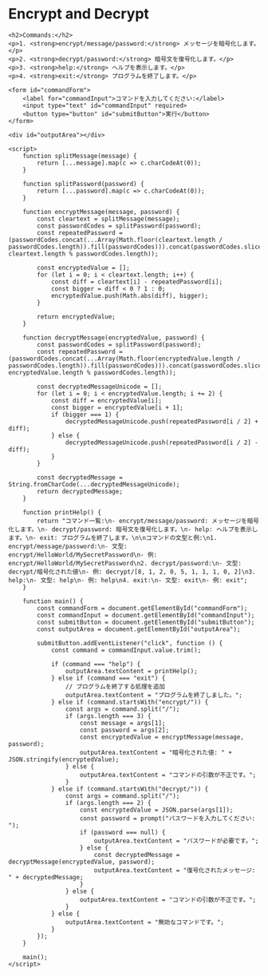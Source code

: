 <!DOCTYPE html>
<html>
<head>
    <title>Encrypt and Decrypt</title>
</head>
<body>
    <h1>Encrypt and Decrypt</h1>

    <h2>Commands:</h2>
    <p>1. <strong>encrypt/message/password:</strong> メッセージを暗号化します。</p>
    <p>2. <strong>decrypt/password:</strong> 暗号文を復号化します。</p>
    <p>3. <strong>help:</strong> ヘルプを表示します。</p>
    <p>4. <strong>exit:</strong> プログラムを終了します。</p>

    <form id="commandForm">
        <label for="commandInput">コマンドを入力してください:</label>
        <input type="text" id="commandInput" required>
        <button type="button" id="submitButton">実行</button>
    </form>

    <div id="outputArea"></div>

    <script>
        function splitMessage(message) {
            return [...message].map(c => c.charCodeAt(0));
        }

        function splitPassword(password) {
            return [...password].map(c => c.charCodeAt(0));
        }

        function encryptMessage(message, password) {
            const cleartext = splitMessage(message);
            const passwordCodes = splitPassword(password);
            const repeatedPassword = (passwordCodes.concat(...Array(Math.floor(cleartext.length / passwordCodes.length)).fill(passwordCodes))).concat(passwordCodes.slice(0, cleartext.length % passwordCodes.length));

            const encryptedValue = [];
            for (let i = 0; i < cleartext.length; i++) {
                const diff = cleartext[i] - repeatedPassword[i];
                const bigger = diff < 0 ? 1 : 0;
                encryptedValue.push(Math.abs(diff), bigger);
            }

            return encryptedValue;
        }

        function decryptMessage(encryptedValue, password) {
            const passwordCodes = splitPassword(password);
            const repeatedPassword = (passwordCodes.concat(...Array(Math.floor(encryptedValue.length / passwordCodes.length)).fill(passwordCodes))).concat(passwordCodes.slice(0, encryptedValue.length % passwordCodes.length));

            const decryptedMessageUnicode = [];
            for (let i = 0; i < encryptedValue.length; i += 2) {
                const diff = encryptedValue[i];
                const bigger = encryptedValue[i + 1];
                if (bigger === 1) {
                    decryptedMessageUnicode.push(repeatedPassword[i / 2] + diff);
                } else {
                    decryptedMessageUnicode.push(repeatedPassword[i / 2] - diff);
                }
            }

            const decryptedMessage = String.fromCharCode(...decryptedMessageUnicode);
            return decryptedMessage;
        }

        function printHelp() {
            return "コマンド一覧:\n- encrypt/message/password: メッセージを暗号化します。\n- decrypt/password: 暗号文を復号化します。\n- help: ヘルプを表示します。\n- exit: プログラムを終了します。\n\nコマンドの文型と例:\n1. encrypt/message/password:\n- 文型: encrypt/HelloWorld/MySecretPassword\n- 例: encrypt/HelloWorld/MySecretPassword\n2. decrypt/password:\n- 文型: decrypt/暗号化された値\n- 例: decrypt/[8, 1, 2, 0, 5, 1, 1, 1, 0, 2]\n3. help:\n- 文型: help\n- 例: help\n4. exit:\n- 文型: exit\n- 例: exit";
        }

        function main() {
            const commandForm = document.getElementById("commandForm");
            const commandInput = document.getElementById("commandInput");
            const submitButton = document.getElementById("submitButton");
            const outputArea = document.getElementById("outputArea");

            submitButton.addEventListener("click", function () {
                const command = commandInput.value.trim();

                if (command === "help") {
                    outputArea.textContent = printHelp();
                } else if (command === "exit") {
                    // プログラムを終了する処理を追加
                    outputArea.textContent = "プログラムを終了しました。";
                } else if (command.startsWith("encrypt/")) {
                    const args = command.split("/");
                    if (args.length === 3) {
                        const message = args[1];
                        const password = args[2];
                        const encryptedValue = encryptMessage(message, password);
                        outputArea.textContent = "暗号化された値: " + JSON.stringify(encryptedValue);
                    } else {
                        outputArea.textContent = "コマンドの引数が不正です。";
                    }
                } else if (command.startsWith("decrypt/")) {
                    const args = command.split("/");
                    if (args.length === 2) {
                        const encryptedValue = JSON.parse(args[1]);
                        const password = prompt("パスワードを入力してください: ");
                        if (password === null) {
                            outputArea.textContent = "パスワードが必要です。";
                        } else {
                            const decryptedMessage = decryptMessage(encryptedValue, password);
                            outputArea.textContent = "復号化されたメッセージ: " + decryptedMessage;
                        }
                    } else {
                        outputArea.textContent = "コマンドの引数が不正です。";
                    }
                } else {
                    outputArea.textContent = "無効なコマンドです。";
                }
            });
        }

        main();
    </script>
</body>
</html>
